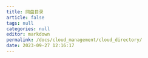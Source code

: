 ```yaml
---
title: 网盘目录
article: false
tags: null
categories: null
editor: markdown
permalink: /docs/cloud_management/cloud_directory/
date: 2023-09-27 12:16:17
---
```

